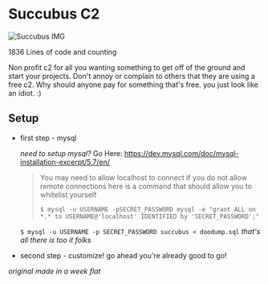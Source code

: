 # Succubus C2

![Succubus IMG](https://repository-images.githubusercontent.com/399815613/4fd6f7f4-9b4d-4885-a1d2-d2ef65398471)

1836 Lines of code and counting

Non profit c2 for all you wanting something to 
get off of the ground and start your projects.
Don't annoy or complain to others that they are
using a free c2. Why should anyone pay for 
something that's free. you just look like an 
idiot. :)

## Setup

- first step - mysql

  *need to setup mysql?* Go Here: https://dev.mysql.com/doc/mysql-installation-excerpt/5.7/en/
  
  > You may need to allow localhost to connect if you do not allow remote connections here is a command that should allow you to whitelist yourself 
  > 
  > `$ mysql -u USERNAME -pSECRET_PASSWORD mysql -e "grant ALL on *.* to USERNAME@'localhost' IDENTIFIED by 'SECRET_PASSWORD';"`

  `$ mysql -u USERNAME -p SECRET_PASSWORD succubus < doodump.sql`
  *that's all there is too it folks*

- second step - customize!
  go ahead you're already good to go!

*original made in a week flat*
